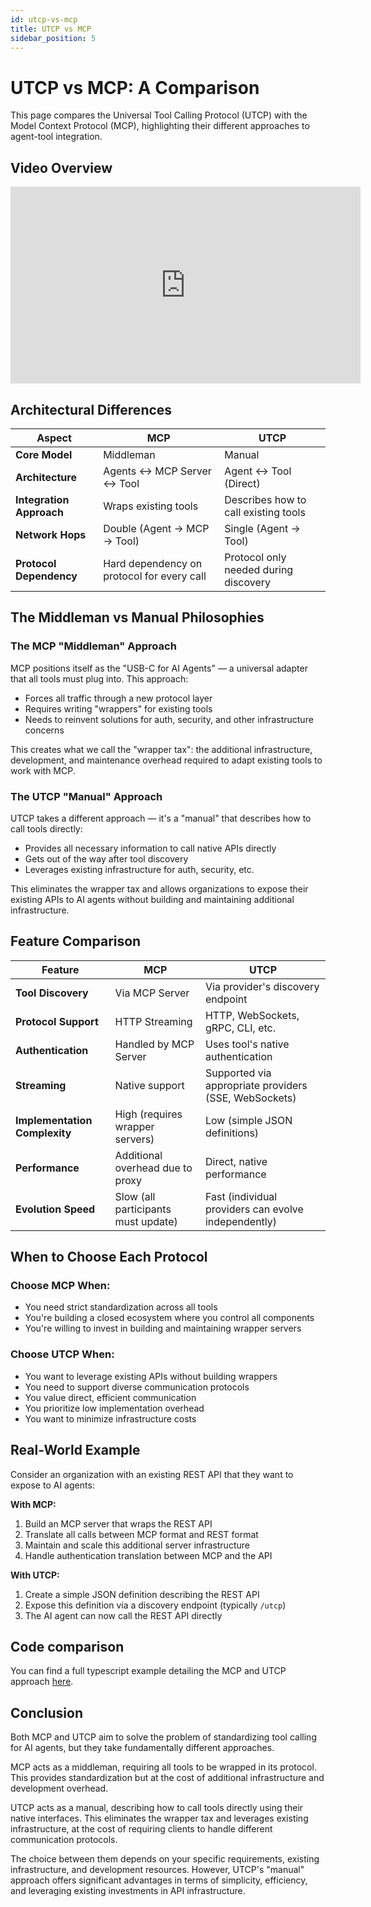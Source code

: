 ```yaml
---
id: utcp-vs-mcp
title: UTCP vs MCP
sidebar_position: 5
---
```


# UTCP vs MCP: A Comparison

This page compares the Universal Tool Calling Protocol (UTCP) with the Model Context Protocol (MCP), highlighting their different approaches to agent-tool integration.

## Video Overview

<iframe width="560" height="315" src="https://www.youtube.com/embed/p6mb8ZdGpSI?si=RDM94rM8wtki7P_p" title="YouTube video player" frameborder="0" allow="accelerometer; autoplay; clipboard-write; encrypted-media; gyroscope; picture-in-picture; web-share" referrerpolicy="strict-origin-when-cross-origin" allowfullscreen></iframe>

## Architectural Differences

| Aspect | MCP | UTCP |
|--------|-----|------|
| **Core Model** | Middleman | Manual |
| **Architecture** | Agents ↔ MCP Server ↔ Tool | Agent ↔ Tool (Direct) |
| **Integration Approach** | Wraps existing tools | Describes how to call existing tools |
| **Network Hops** | Double (Agent → MCP → Tool) | Single (Agent → Tool) |
| **Protocol Dependency** | Hard dependency on protocol for every call | Protocol only needed during discovery |

## The Middleman vs Manual Philosophies

### The MCP "Middleman" Approach

MCP positions itself as the "USB-C for AI Agents" — a universal adapter that all tools must plug into. This approach:

- Forces all traffic through a new protocol layer
- Requires writing "wrappers" for existing tools
- Needs to reinvent solutions for auth, security, and other infrastructure concerns

This creates what we call the "wrapper tax": the additional infrastructure, development, and maintenance overhead required to adapt existing tools to work with MCP.

### The UTCP "Manual" Approach

UTCP takes a different approach — it's a "manual" that describes how to call tools directly:

- Provides all necessary information to call native APIs directly
- Gets out of the way after tool discovery
- Leverages existing infrastructure for auth, security, etc.

This eliminates the wrapper tax and allows organizations to expose their existing APIs to AI agents without building and maintaining additional infrastructure.

## Feature Comparison

| Feature | MCP | UTCP |
|---------|-----|------|
| **Tool Discovery** | Via MCP Server | Via provider's discovery endpoint |
| **Protocol Support** | HTTP Streaming | HTTP, WebSockets, gRPC, CLI, etc. |
| **Authentication** | Handled by MCP Server | Uses tool's native authentication |
| **Streaming** | Native support | Supported via appropriate providers (SSE, WebSockets) |
| **Implementation Complexity** | High (requires wrapper servers) | Low (simple JSON definitions) |
| **Performance** | Additional overhead due to proxy | Direct, native performance |
| **Evolution Speed** | Slow (all participants must update) | Fast (individual providers can evolve independently) |

## When to Choose Each Protocol

### Choose MCP When:

- You need strict standardization across all tools
- You're building a closed ecosystem where you control all components
- You're willing to invest in building and maintaining wrapper servers

### Choose UTCP When:

- You want to leverage existing APIs without building wrappers
- You need to support diverse communication protocols
- You value direct, efficient communication
- You prioritize low implementation overhead
- You want to minimize infrastructure costs

## Real-World Example

Consider an organization with an existing REST API that they want to expose to AI agents:

**With MCP:**
1. Build an MCP server that wraps the REST API
2. Translate all calls between MCP format and REST format
3. Maintain and scale this additional server infrastructure
4. Handle authentication translation between MCP and the API

**With UTCP:**
1. Create a simple JSON definition describing the REST API
2. Expose this definition via a discovery endpoint (typically `/utcp`)
3. The AI agent can now call the REST API directly

## Code comparison

You can find a full typescript example detailing the MCP and UTCP approach [here](https://github.com/universal-tool-calling-protocol/typescript-utcp/tree/main/examples/src/concrete_example).

## Conclusion

Both MCP and UTCP aim to solve the problem of standardizing tool calling for AI agents, but they take fundamentally different approaches.

MCP acts as a middleman, requiring all tools to be wrapped in its protocol. This provides standardization but at the cost of additional infrastructure and development overhead.

UTCP acts as a manual, describing how to call tools directly using their native interfaces. This eliminates the wrapper tax and leverages existing infrastructure, at the cost of requiring clients to handle different communication protocols.

The choice between them depends on your specific requirements, existing infrastructure, and development resources. However, UTCP's "manual" approach offers significant advantages in terms of simplicity, efficiency, and leveraging existing investments in API infrastructure.
